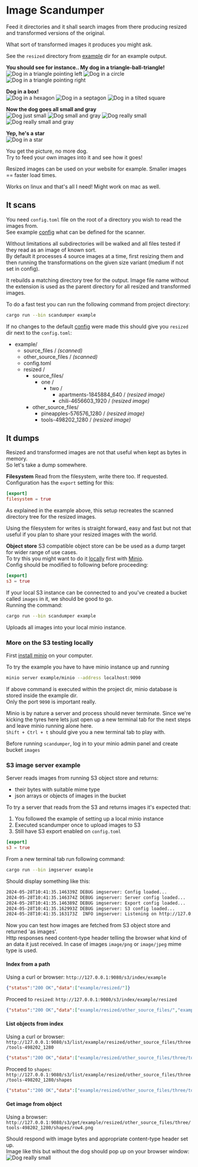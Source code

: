 # Image Scandumper

Feed it directories and it shall search images from there producing resized and transformed versions of the original.

What sort of transformed images it produces you might ask.

See the `resized` directory from [example](example) dir for an example output.

__You should see for instance.. My dog in a triangle-ball-triangle!__  
![Dog in a triangle pointing left](example/excluded/IMG_20231225_165148/shapes/left.png)
![Dog in a circle](example/excluded/IMG_20231225_165148/shapes/round.png)
![Dog in a triangle pointing right](example/excluded/IMG_20231225_165148/shapes/right.png)

__Dog in a box!__  
![Dog in a hexagon](example/excluded/IMG_20231225_165148/shapes/hex.png)
![Dog in a septagon](example/excluded/IMG_20231225_165148/shapes/sep.png)
![Dog in a tilted square](example/excluded/IMG_20231225_165148/shapes/sq45.png)

__Now the dog goes all small and gray__  
![Dog just small](example/excluded/IMG_20231225_165148/sm.jpeg)
![Dog small and gray](example/excluded/IMG_20231225_165148/gray/sm.jpeg)
![Dog really small](example/excluded/IMG_20231225_165148/xs.jpeg)
![Dog really small and gray](example/excluded/IMG_20231225_165148/gray/xs.jpeg)

__Yep, he's a star__  
![Dog in a star](example/excluded/IMG_20231225_165148/shapes/star.png)

You get the picture, no more dog.  
Try to feed your own images into it and see how it goes!

Resized images can be used on your website for example. Smaller images == faster load times.

Works on linux and that's all I need! Might work on mac as well.

## It scans

You need `config.toml` file on the root of a directory you wish to read the images from.  
See example [config](example/config.toml) what can be defined for the scanner.

Without limitations all subdirectories will be walked and all files tested if they read as an image of known sort.  
By default it processes 4 source images at a time, first resizing them and then running the transformations on the given size variant (medium if not set in config).

It rebuilds a matching directory tree for the output. Image file name without the extension is used as the parent directory for all resized and transformed images.

To do a fast test you can run the following command from project directory:

```bash
cargo run --bin scandumper example
```

If no changes to the default [config](example/config.toml) were made this should give you `resized` dir next to the `config.toml`:

- example/
  - source_files / _(scanned)_
  - other_source_files / _(scanned)_
  - config.toml
  - resized /
    - source_files/
      - one /
        - two /
          - apartments-1845884_640 / _(resized image)_
          - chili-4656603_1920 / _(resized image)_
    - other_source_files/
      - pineapples-576576_1280 / _(resized image)_
      - tools-498202_1280 / _(resized image)_

## It dumps

Resized and transformed images are not that useful when kept as bytes in memory.  
So let's take a dump somewhere.

__Filesystem__
Read from the filesystem, write there too. If requested.  
Configuration has the `export` setting for this:

```toml
[export]
filesystem = true
```

As explained in the example above, this setup recreates the scanned directory tree for the resized images.

Using the filesystem for writes is straight forward, easy and fast but not that useful if you plan to share your resized images with the world.

__Object store__
S3 compatible object store can be be used as a dump target for wider range of use cases.  
To try this you might want to do it [locally](https://min.io/docs/minio/linux/operations/install-deploy-manage/deploy-minio-single-node-single-drive.html#minio-snsd) first with [Minio](https://min.io).  
Config should be modified to following before proceeding:

```toml
[export]
s3 = true
```

If your local S3 instance can be connected to and you've created a bucket called `images` in it, we should be good to go.  
Running the command:

```bash
cargo run --bin scandumper example
```

Uploads all images into your local minio instance.

### More on the S3 testing locally

First [install minio](https://min.io/docs/minio/linux/operations/install-deploy-manage/deploy-minio-single-node-single-drive.html#minio-snsd) on your computer.

To try the example you have to have minio instance up and running

```bash
minio server example/minio --address localhost:9090
```

If above command is executed within the project dir, minio database is stored inside the example dir.  
Only the port `9090` is important really.

Minio is by nature a server and process should never terminate. Since we're kicking the tyres here lets just open up a new terminal tab for the next steps and leave minio running alone here.  
`Shift + Ctrl + t` should give you a new terminal tab to play with.

Before running `scandumper`, log in to your minio admin panel and create bucket `images`

### S3 image server example

Server reads images from running S3 object store and returns:  

- their bytes with suitable mime type
- json arrays or objects of images in the bucket

To try a server that reads from the S3 and returns images it's expected that:

1. You followed the example of setting up a local minio instance
2. Executed scandumper once to upload images to S3
3. Still have S3 export enabled on `config.toml`

```toml
[export]
s3 = true
```

From a new terminal tab run following command:

```bash
cargo run --bin imgserver example 
```

Should display something like this:  

``` bash
2024-05-28T10:41:35.146339Z DEBUG imgserver: Config loaded...
2024-05-28T10:41:35.146374Z DEBUG imgserver: Server config loaded...
2024-05-28T10:41:35.146389Z DEBUG imgserver: Export config loaded...
2024-05-28T10:41:35.162993Z DEBUG imgserver: S3 config loaded...
2024-05-28T10:41:35.163173Z  INFO imgserver: Listening on http://127.0.0.1:9080...
```

Now you can test how images are fetched from S3 object store and returned 'as images'.  
Http responses need content-type header telling the browser what kind of an data it just received. In case of images `image/png` or `image/jpeg` mime type is used.

#### Index from a path

Using a curl or browser: `http://127.0.0.1:9080/s3/index/example`  

```json
{"status":"200 OK","data":["example/resized/"]}
```

Proceed to `resized`: `http://127.0.0.1:9080/s3/index/example/resized`  

```json
{"status":"200 OK","data":["example/resized/other_source_files/","example/resized/source_files/"]}
```

#### List objects from index

Using a curl or browser: `http://127.0.0.1:9080/s3/list/example/resized/other_source_files/three/tools-498202_1280`  

```json
{"status":"200 OK","data":["example/resized/other_source_files/three/tools-498202_1280/lg.jpeg","example/resized/other_source_files/three/tools-498202_1280/md.jpeg","example/resized/other_source_files/three/tools-498202_1280/og.jpeg","example/resized/other_source_files/three/tools-498202_1280/sm.jpeg","example/resized/other_source_files/three/tools-498202_1280/xl.jpeg","example/resized/other_source_files/three/tools-498202_1280/xs.jpeg"]}
```

Proceed to `shapes`: `http://127.0.0.1:9080/s3/list/example/resized/other_source_files/three/tools-498202_1280/shapes`  

```json
{"status":"200 OK","data":["example/resized/other_source_files/three/tools-498202_1280/shapes/cross.png","example/resized/other_source_files/three/tools-498202_1280/shapes/down.png","example/resized/other_source_files/three/tools-498202_1280/shapes/hex.png","example/resized/other_source_files/three/tools-498202_1280/shapes/left.png","example/resized/other_source_files/three/tools-498202_1280/shapes/right.png","example/resized/other_source_files/three/tools-498202_1280/shapes/round.png","example/resized/other_source_files/three/tools-498202_1280/shapes/row2.png","example/resized/other_source_files/three/tools-498202_1280/shapes/row3.png","example/resized/other_source_files/three/tools-498202_1280/shapes/row4.png","example/resized/other_source_files/three/tools-498202_1280/shapes/sep.png","example/resized/other_source_files/three/tools-498202_1280/shapes/sq45.png","example/resized/other_source_files/three/tools-498202_1280/shapes/star.png","example/resized/other_source_files/three/tools-498202_1280/shapes/up.png"]}
```

#### Get image from object

Using a browser: `http://127.0.0.1:9080/s3/get/example/resized/other_source_files/three/tools-498202_1280/shapes/row4.png`

Should respond with image bytes and appropriate content-type header set up.  
Image like this but without the dog should pop up on your browser window:  
![Dog really small](example/excluded/IMG_20231225_165148/shapes/row4.png)

